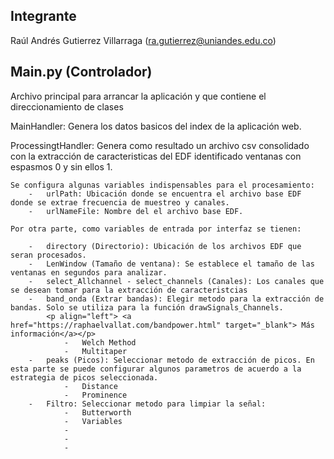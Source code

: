 ## Integrante
Raúl Andrés Gutierrez Villarraga ([ra.gutierrez@uniandes.edu.co](mailto:ra.gutierrez@uniandes.edu.co))

## Main.py (Controlador)
Archivo principal para arrancar la aplicación y que contiene el direccionamiento de clases

MainHandler: Genera los datos basicos del index de la aplicación web.

ProcessingtHandler: Genera como resultado un archivo csv consolidado con la extracción de caracteristicas del EDF identificado ventanas con espasmos 0 y sin ellos 1.

	Se configura algunas variables indispensables para el procesamiento:
		-	urlPath: Ubicación donde se encuentra el archivo base EDF donde se extrae frecuencia de muestreo y canales.
		- 	urlNameFile: Nombre del el archivo base EDF.
	
	Por otra parte, como variables de entrada por interfaz se tienen:
	
		-	directory (Directorio): Ubicación de los archivos EDF que seran procesados.
		-	LenWindow (Tamaño de ventana): Se establece el tamaño de las ventanas en segundos para analizar.
		-	select_Allchannel - select_channels (Canales): Los canales que se desean tomar para la extracción de caracteristcias	
		-	band_onda (Extrar bandas): Elegir metodo para la extracción de bandas. Solo se utiliza para la función drawSignals_Channels.
			<p align="left"> <a href="https://raphaelvallat.com/bandpower.html" target="_blank"> Más información</a></p>
				-	Welch Method
				-	Multitaper
		-	peaks (Picos): Seleccionar metodo de extracción de picos. En esta parte se puede configurar algunos parametros de acuerdo a la estrategia de picos seleccionada.
				-	Distance
				-	Prominence
		-	Filtro: Seleccionar metodo para limpiar la señal:
				-	Butterworth
				-	Variables 
				-
				-
				-
